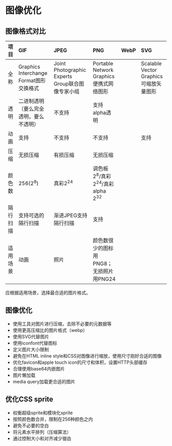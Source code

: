 # 图像优化

## 图像格式对比


| **项目** | **GIF** | **JPEG** | **PNG** | **WebP** | **SVG** |
| :--- | :--- | :--- | :--- | :--- | :--- |
| 全称 | Graphics Interchange Format图形交换格式 | Joint Photographic Experts Group联合图像专家小组 | Portable Network Graphics便携式网络图形 | | Scalable Vector Graphics可缩放矢量图形 |
| 透明 | 二进制透明（要么完全透明，要么不透明） | 不支持 | 支持alpha透明 | | |
| 动画 | 支持 | 不支持 | 不支持 | | 支持 |
| 压缩 | 无损压缩 | 有损压缩 | 无损压缩 | | |
| 颜色数 | 256(2<sup>8</sup>) | 真彩2<sup>24</sup> | 调色板2<sup>8</sup>/真彩2<sup>24</sup>/真彩alpha 2<sup>32</sup> | | |
| 隔行扫描 | 支持可选的隔行扫描 | 渐进JPEG支持隔行扫描 | 支持 | | |
| 适用场景 | 动画 | 照片 | 颜色数很少的图标用PNG8；无损照片用PNG24 | | |


应根据适用场景，选择最合适的图片格式。

## 图像优化

* 使用工具对图片进行压缩，去除不必要的元数据等
* 使用更高压缩比的图片格式（webp）
* 使用SVG代替图片
* 使用iconfont代替图标
* 定义图片大小限制
* 避免在HTML inline style和CSS对图像进行缩放，使用尺寸刚好合适的图像
* 优化favicon和apple touch icon的尺寸和体积，设置HTTP头部缓存
* 合理使用base64内嵌图片
* 图片懒加载
* media query加载更合适的图片

## 优化CSS sprite

* 权衡超级sprite和模块化sprite
* 按照颜色数合并，限制在256种颜色之内
* 避免不必要的空白
* 将元素水平排列（压缩算法）
* 通过控制大小和对齐减少锯齿
